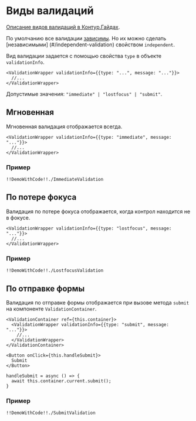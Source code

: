 # Виды валидаций

[Описание видов валидаций в Контур.Гайдах](https://guides.kontur.ru/principles/validation/#Vidi_validatsii).

По умолчанию все валидации [зависимы](#/dependent-validation). Но их можно сделать [независимыми]
(#/independent-validation) свойством `independent`.

Вид валидации задается с помощью свойства `type` в объекте `validationInfo`.

    <ValidationWrapper validationInfo={{type: "...", message: "..."}}>
      //...
    </ValidationWrapper>

Допустимые значения: `"immediate" | "lostfocus" | "submit"`.

## Мгновенная

Мгновенная валидация отображается всегда.

    <ValidationWrapper validationInfo={{type: "immediate", message: "..."}}>
      //...
    </ValidationWrapper>

### Пример

    !!DemoWithCode!!./ImmediateValidation

## По потере фокуса

Валидация по потере фокуса отображается, когда контрол находится не в фокусе.

    <ValidationWrapper validationInfo={{type: "lostfocus", message: "..."}}>
      //...
    </ValidationWrapper>

### Пример

    !!DemoWithCode!!./LostfocusValidation

## По отправке формы

Валидация по отправке формы отображается при вызове метода `submit` на компоненте `ValidationContainer`.

    <ValidationContainer ref={this.container}>
      <ValidationWrapper validationInfo={{type: "submit", message: "..."}}>
        //...
      </ValidationWrapper>
    </ValidationContainer>

    <Button onClick={this.handleSubmit}>
      Submit
    </Button>

    handleSubmit = async () => {
      await this.container.current.submit();
    }

### Пример

    !!DemoWithCode!!./SubmitValidation
